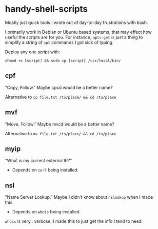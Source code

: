 # handy-shell-scripts
Mostly just quick tools I wrote out of day-to-day frustrations with bash.

I primarily work in Debian or Ubuntu based systems, that may effect how useful the scripts are for you. For instance, `apts-get` is just a thing to simplify a string of `apt` commands I got sick of typing.

Deploy any one script with:
```
chmod +x [script] && sudo cp [script] /usr/local/bin/
```

## cpf
"Copy, Follow." Maybe cpcd would be a better name?

Alternative to `cp file.txt /to/place/ && cd /to/place`

## mvf
"Move, Follow." Maybe mvcd would be a better name?

Alternative to `mv file.txt /to/place/ && cd /to/place`

## myip
"What is my current external IP?"
- Depends on `curl` being installed.

## nsl
"Name Server Lookup." Maybe I didn't know about `nslookup` when I made this.
- Depends on `whois` being installed.

`whois` is very.. verbose.  I made this to just get the info I tend to need.
